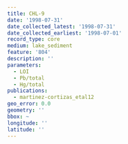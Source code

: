 ```yaml
---
title: CHL-9
date: '1998-07-31'
date_collected_latest: '1998-07-31'
date_collected_earliest: '1998-07-01'
record_type: core
medium: lake_sediment
feature: '804'
description: ''
parameters:
  - LOI
  - Pb/total
  - Hg/total
publications:
  - martinez-cortizas_etal12
geo_error: 0.0
geometry: ''
bbox: ~
longitude: ''
latitude: ''
---
```

